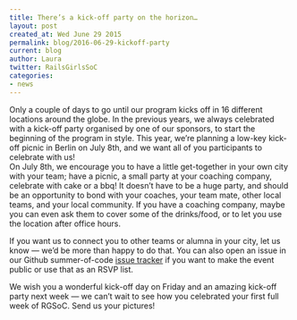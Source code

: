```yaml
---
title: There’s a kick-off party on the horizon…
layout: post
created_at: Wed June 29 2015
permalink: blog/2016-06-29-kickoff-party
current: blog
author: Laura
twitter: RailsGirlsSoC
categories: 
- news
---
```


Only a couple of days to go until our program kicks off in 16 different locations around the globe. In the previous years, we always celebrated with a kick-off party organised by one of our sponsors, to start the beginning of the program in style. This year, we’re planning a low-key kick-off picnic in Berlin on July 8th, and we want all of you participants to celebrate with us!  
On July 8th, we encourage you to have a little get-together in your own city with your team; have a picnic, a small party at your coaching company, celebrate with cake or a bbq! It doesn’t have to be a huge party, and should be an opportunity to bond with your coaches, your team mate, other local teams, and your local community. If you have a coaching company, maybe you can even ask them to cover some of the drinks/food, or to let you use the location after office hours.  

If you want us to connect you to other teams or alumna in your city, let us know — we’d be more than happy to do that. You can also open an issue in our Github summer-of-code [issue tracker](https://github.com/rails-girls-summer-of-code/summer-of-code/issues) if you want to make the event public or use that as an RSVP list.
 
We wish you a wonderful kick-off day on Friday and an amazing kick-off party next week — we can’t wait to see how you celebrated your first full week of RGSoC. Send us your pictures!
